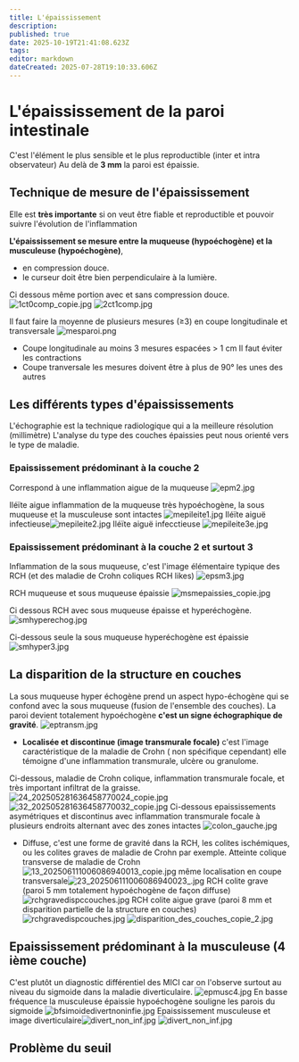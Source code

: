 ```yaml
---
title: L'épaississement
description: 
published: true
date: 2025-10-19T21:41:08.623Z
tags: 
editor: markdown
dateCreated: 2025-07-28T19:10:33.606Z
---
```


# L'épaississement de la paroi intestinale
C'est l'élément le plus sensible et le plus reproductible (inter et intra observateur)
Au delà de **3 mm** la paroi est épaissie.
## Technique de mesure de l'épaississement
Elle est **très importante** si on veut être fiable et reproductible et pouvoir suivre l'évolution de l'inflammation

**L'épaississement se mesure entre la muqueuse (hypoéchogène) et la musculeuse (hypoéchogène)**, 
- en compression douce. 
- le curseur doit être bien perpendiculaire à la lumière.

Ci dessous même portion avec et sans compression douce.
![1ct0comp_copie.jpg](/schemas/1ct0comp_copie.jpg)
![2ct1comp.jpg](/schemas/2ct1comp.jpg)

Il faut faire la moyenne de plusieurs mesures (≥3) en coupe longitudinale et transversale
![mesparoi.png](/schemas/mesparoi.png)
- Coupe longitudinale
au moins 3 mesures espacées > 1 cm
Il faut éviter les contractions
- Coupe tranversale
les mesures doivent être à plus de 90° les unes des autres
## Les différents types d'épaississements
L'échographie est la technique radiologique qui a la meilleure résolution (millimètre)
L'analyse du type des couches épaissies peut nous orienté vers le type de maladie.
### Epaississement prédominant à la couche 2
Correspond à une inflammation aigue de la muqueuse
![epm2.jpg](/paroiinflammee/epm2.jpg)

Iléïte aigue inflammation de la muqueuse très hypoéchogène, la sous muqueuse et la musculeuse sont intactes
![mepileite1.jpg](/paroiinflammee/mepileite1.jpg)
Iléïte aiguë infectieuse![mepileite2.jpg](/paroiinflammee/mepileite2.jpg)
Iléïte aiguë infecctieuse
![mepileite3e.jpg](/paroiinflammee/mepileite3e.jpg)

### Epaississement prédominant à la couche 2 et surtout 3
Inflammation de la sous muqueuse, c'est l'image élémentaire typique des RCH (et des maladie de Crohn coliques RCH likes)
![epsm3.jpg](/paroiinflammee/epsm3.jpg)

RCH muqueuse et sous muqueuse épaissie
![msmepaissies_copie.jpg](/paroiinflammee/msmepaissies_copie.jpg)

Ci dessous RCH avec sous muqueuse épaisse et hyperéchogène.
![smhyperechog.jpg](/paroiinflammee/smhyperechog.jpg)

Ci-dessous seule la sous muqueuse hyperéchogène est épaissie
![smhyper3.jpg](/paroiinflammee/smhyper3.jpg)
## La disparition de la structure en couches
La sous muqueuse hyper échogène prend un aspect hypo-échogène qui se confond avec la sous muqueuse (fusion de l'ensemble des couches). 
La paroi devient totalement hypoéchogène **c'est un signe échographique de gravité**.
![eptransm.jpg](/paroiinflammee/eptransm.jpg)

- **Localisée et discontinue (image transmurale focale)**
c'est l'image caractéristique de la maladie de Crohn ( non spécifique cependant) elle témoigne d'une inflammation transmurale, ulcère ou granulome.

Ci-dessous, maladie de Crohn colique, inflammation transmurale focale, et très important infiltrat de la graisse.
![24_202505281636458770024_copie.jpg](/mccolique1/24_202505281636458770024_copie.jpg)![32_202505281636458770032_copie.jpg](/mccolique1/32_202505281636458770032_copie.jpg)
Ci-dessous epaississements asymétriques et discontinus avec inflammation transmurale focale à plusieurs endroits alternant avec des zones intactes
![colon_gauche.jpg](/mccolique1/colon_gauche.jpg)

- Diffuse, c'est une forme de gravité dans la RCH, les colites ischémiques, ou les colites graves de maladie de Crohn par exemple.
Atteinte colique transverse de maladie de Crohn
![13_202506111006086940013_copie.jpg](/mccolique1/13_202506111006086940013_copie.jpg)
même localisation en coupe transversale![23_202506111006086940023_.jpg](/mccolique1/23_202506111006086940023_.jpg)
RCH colite grave (paroi 5 mm totalement hypoéchogène de façon diffuse)
![rchgravedispccouches.jpg](/paroiinflammee/rchgravedispccouches.jpg)
RCH colite aigue grave (paroi 8 mm et disparition partielle de la structure en couches)
![rchgravedispcouches.jpg](/paroiinflammee/rchgravedispcouches.jpg)
![disparition_des_couches_copie_2.jpg](/paroiinflammee/disparition_des_couches_copie_2.jpg)
## Epaississement prédominant à la musculeuse (4 ième couche)
C'est plutôt un diagnostic différentiel des MICI car on l'observe surtout au niveau du sigmoide dans la maladie diverticulaire.
![epmusc4.jpg](/paroiinflammee/epmusc4.jpg)
En basse fréquence la musculeuse épaissie hypoéchogène souligne les parois du sigmoide
![bfsimoidedivertnoninfie.jpg](/paroiinflammee/bfsimoidedivertnoninfie.jpg)
Epaississement musculeuse et image diverticulaire![divert_non_inf.jpg](/paroiinflammee/divert_non_inf.jpg)
![divert_non_inf.jpg](/paroiinflammee/divert_non_inf.jpg)

## Problème du seuil
